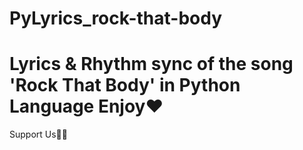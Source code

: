 # PyLyrics_rock-that-body
Lyrics &amp; Rhythm sync of the song 'Rock That Body' in Python Language
Enjoy❤️
=======

Support Us🙏🏻
